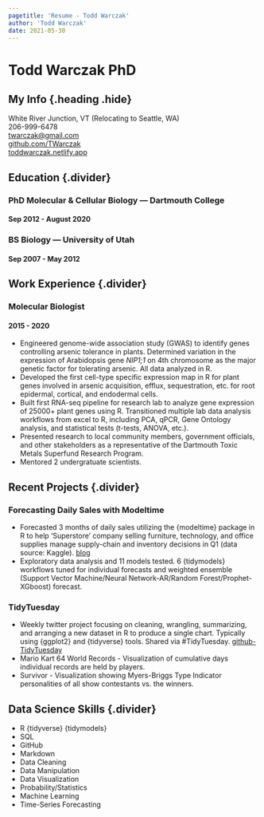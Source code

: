 ```yaml
---
pagetitle: 'Resume - Todd Warczak'
author: 'Todd Warczak'
date: 2021-05-30
---
```


# Todd Warczak PhD
## My Info {.heading .hide}
White River Junction, VT (Relocating to Seattle, WA)\
206-999-6478\
twarczak@gmail.com\
[github.com/TWarczak](https://github.com/TWarczak)\
[toddwarczak.netlify.app](https://toddwarczak.netlify.app)

## Education {.divider}

### PhD Molecular & Cellular Biology &mdash; Dartmouth College
#### Sep 2012 - August 2020

### BS Biology &mdash; University of Utah
#### Sep 2007 - May 2012

## Work Experience {.divider}

### Molecular Biologist
#### 2015 - 2020
* Engineered genome-wide association study (GWAS) to identify genes controlling arsenic tolerance in plants. Determined variation in the expression of Arabidopsis gene *NIP1;1* on 4th chromosome as the major genetic factor for tolerating arsenic. All data analyzed in R.
* Developed the first cell-type specific expression map in R for plant genes involved in arsenic acquisition, efflux, sequestration, etc. for root epidermal, cortical, and endodermal cells.
* Built first RNA-seq pipeline for research lab to analyze gene expression of 25000+ plant genes using R. Transitioned multiple lab data analysis workflows from excel to R, including PCA, qPCR, Gene Ontology analysis, and statistical tests (t-tests, ANOVA, etc.).
* Presented research to local community members, government officials, and other stakeholders as a representative of the Dartmouth Toxic Metals Superfund Research Program.
* Mentored 2 undergratuate scientists.

## Recent Projects {.divider}

### Forecasting Daily Sales with Modeltime
* Forecasted 3 months of daily sales utilizing the {modeltime} package in R to help ‘Superstore’ company selling furniture, technology, and office supplies manage supply-chain and inventory decisions in Q1 (data source: Kaggle). [blog](https://toddwarczak.netlify.app/post/modeltime/)
* Exploratory data analysis and 11 models tested. 6 {tidymodels} workflows tuned for individual forecasts and weighted ensemble (Support Vector Machine/Neural Network-AR/Random Forest/Prophet-XGboost) forecast.

### TidyTuesday
* Weekly twitter project focusing on cleaning, wrangling, summarizing, and arranging a new dataset in R to produce a single chart. Typically using {ggplot2} and {tidyverse} tools. Shared via #TidyTuesday. [github-TidyTuesday](https://github.com/TWarczak/TidyTuesday)
* Mario Kart 64 World Records - Visualization of cumulative days individual records are held by players.
* Survivor - Visualization showing Myers-Briggs Type Indicator personalities of all show contestants vs. the winners.

## Data Science Skills {.divider}
  * R {tidyverse} {tidymodels}
  * SQL
  * GitHub
  * Markdown
  * Data Cleaning
  * Data Manipulation
  * Data Visualization
  * Probability/Statistics
  * Machine Learning
  * Time-Series Forecasting

